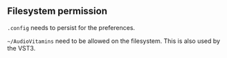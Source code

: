 ## Filesystem permission

`.config` needs to persist for the preferences.

`~/AudioVitamins` need to be allowed on the filesystem. This is also
used by the VST3.
